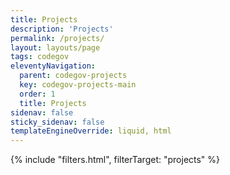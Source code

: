 ```yaml
---
title: Projects
description: 'Projects'
permalink: /projects/
layout: layouts/page
tags: codegov
eleventyNavigation:
  parent: codegov-projects
  key: codegov-projects-main
  order: 1
  title: Projects
sidenav: false
sticky_sidenav: false
templateEngineOverride: liquid, html
---
```


<script type="application/json" data-projects>{{ codegovData.projects | json }}</script>

<div class="card-and-filter-container">
    {% include "filters.html", filterTarget: "projects" %}
    <div class="project-grid"></div>
</div>

<!-- <script src='/assets/_common/js/filters.js'></script> -->
<script src='{{ assetPaths["filters.js"] }}'></script>